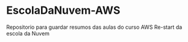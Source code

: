 # EscolaDaNuvem-AWS
Repositorio para guardar resumos das aulas do curso AWS  Re-start da escola da Nuvem

